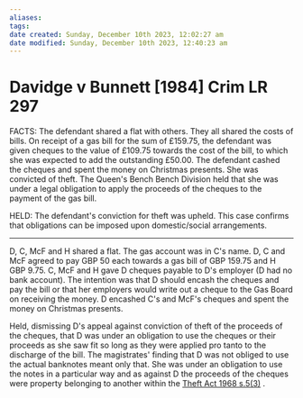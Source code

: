 ```yaml
---
aliases: 
tags: 
date created: Sunday, December 10th 2023, 12:02:27 am
date modified: Sunday, December 10th 2023, 12:40:23 am
---
```


# Davidge v Bunnett [1984] Crim LR 297

FACTS: The defendant shared a flat with others. They all shared the costs of bills. On receipt of a gas bill for the sum of £159.75, the defendant was given cheques to the value of £109.75 towards the cost of the bill, to which she was expected to add the outstanding £50.00. The defendant cashed the cheques and spent the money on Christmas presents. She was convicted of theft. The Queen's Bench Bench Division held that she was under a legal obligation to apply the proceeds of the cheques to the payment of the gas bill.

HELD: The defendant's conviction for theft was upheld. This case confirms that obligations can be imposed upon domestic/social arrangements.

---

D, C, McF and H shared a flat. The gas account was in C's name. D, C and McF agreed to pay GBP 50 each towards a gas bill of GBP 159.75 and H GBP 9.75. C, McF and H gave D cheques payable to D's employer (D had no bank account). The intention was that D should encash the cheques and pay the bill or that her employers would write out a cheque to the Gas Board on receiving the money. D encashed C's and McF's cheques and spent the money on Christmas presents.

Held, dismissing D's appeal against conviction of theft of the proceeds of the cheques, that D was under an obligation to use the cheques or their proceeds as she saw fit so long as they were applied pro tanto to the discharge of the bill. The magistrates' finding that D was not obliged to use the actual banknotes meant only that. She was under an obligation to use the notes in a particular way and as against D the proceeds of the cheques were property belonging to another within the [Theft Act 1968 s.5(3)](https://uk.westlaw.com/Document/IDF6753C0E44811DA8D70A0E70A78ED65/View/FullText.html?originationContext=document&transitionType=DocumentItem&ppcid=18df77fef2654053a4b4bc69c6cf8db3&contextData=(sc.Default)) .
